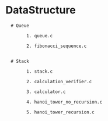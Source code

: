 # DataStructure


      # Queue

            1. queue.c

            2. fibonacci_sequence.c


      # Stack

            1. stack.c

            2. calculation_verifier.c

            3. calculator.c

            4. hanoi_tower_no_recursion.c

            5. hanoi_tower_recursion.c
